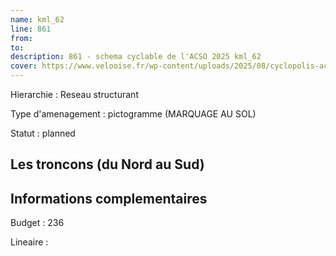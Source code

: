 ```yaml
---
name: kml_62 
line: 861
from: 
to:  
description: 861 - schema cyclable de l'ACSO 2025 kml_62 
cover: https://www.velooise.fr/wp-content/uploads/2025/08/cyclopolis-acso-861.jpg
---
```

Hierarchie : Reseau structurant

Type d'amenagement : pictogramme (MARQUAGE AU SOL)

Statut : planned

## Les troncons (du Nord au Sud)

## Informations complementaires

Budget  : 236 

Lineaire :

